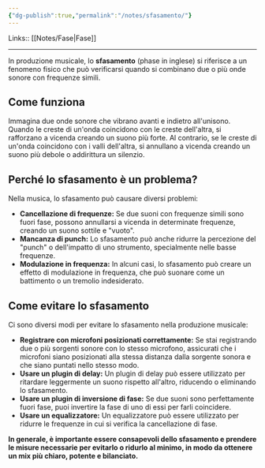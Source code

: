 ```yaml
---
{"dg-publish":true,"permalink":"/notes/sfasamento/"}
---
```


Links:: [[Notes/Fase\|Fase]]

---
In produzione musicale, lo **sfasamento** (phase in inglese) si riferisce a un fenomeno fisico che può verificarsi quando si combinano due o più onde sonore con frequenze simili.

## Come funziona

Immagina due onde sonore che vibrano avanti e indietro all'unisono. Quando le creste di un'onda coincidono con le creste dell'altra, si rafforzano a vicenda creando un suono più forte. Al contrario, se le creste di un'onda coincidono con i valli dell'altra, si annullano a vicenda creando un suono più debole o addirittura un silenzio.

## Perché lo sfasamento è un problema?

Nella musica, lo sfasamento può causare diversi problemi:

- **Cancellazione di frequenze:** Se due suoni con frequenze simili sono fuori fase, possono annullarsi a vicenda in determinate frequenze, creando un suono sottile e "vuoto".
- **Mancanza di punch:** Lo sfasamento può anche ridurre la percezione del "punch" o dell'impatto di uno strumento, specialmente nelle basse frequenze.
- **Modulazione in frequenza:** In alcuni casi, lo sfasamento può creare un effetto di modulazione in frequenza, che può suonare come un battimento o un tremolio indesiderato.

## Come evitare lo sfasamento

Ci sono diversi modi per evitare lo sfasamento nella produzione musicale:

- **Registrare con microfoni posizionati correttamente:** Se stai registrando due o più sorgenti sonore con lo stesso microfono, assicurati che i microfoni siano posizionati alla stessa distanza dalla sorgente sonora e che siano puntati nello stesso modo.
- **Usare un plugin di delay:** Un plugin di delay può essere utilizzato per ritardare leggermente un suono rispetto all'altro, riducendo o eliminando lo sfasamento.
- **Usare un plugin di inversione di fase:** Se due suoni sono perfettamente fuori fase, puoi invertire la fase di uno di essi per farli coincidere.
- **Usare un equalizzatore:** Un equalizzatore può essere utilizzato per ridurre le frequenze in cui si verifica la cancellazione di fase.

**In generale, è importante essere consapevoli dello sfasamento e prendere le misure necessarie per evitarlo o ridurlo al minimo, in modo da ottenere un mix più chiaro, potente e bilanciato.**




